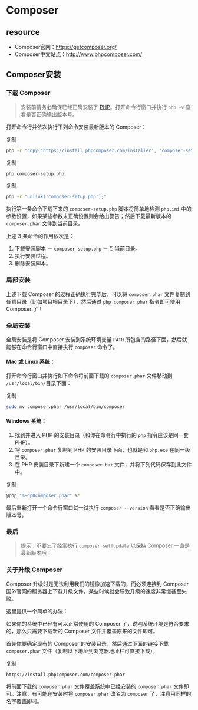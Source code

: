 # Composer
## resource

- Composer官网：https://getcomposer.org/
- Composer中文站点：http://www.phpcomposer.com/

## Composer安装

### 下载 Composer

> 安装前请务必确保已经正确安装了 [PHP](http://php.net/)。打开命令行窗口并执行 `php -v` 查看是否正确输出版本号。

打开命令行并依次执行下列命令安装最新版本的 Composer：

复制

```bash
php -r "copy('https://install.phpcomposer.com/installer', 'composer-setup.php');"
```

复制

```bash
php composer-setup.php
```

复制

```bash
php -r "unlink('composer-setup.php');"
```

执行第一条命令下载下来的 `composer-setup.php` 脚本将简单地检测 `php.ini` 中的参数设置，如果某些参数未正确设置则会给出警告；然后下载最新版本的 `composer.phar` 文件到当前目录。

上述 3 条命令的作用依次是：

1. 下载安装脚本 － `composer-setup.php` － 到当前目录。
2. 执行安装过程。
3. 删除安装脚本。

### 局部安装

上述下载 Composer 的过程正确执行完毕后，可以将 `composer.phar` 文件复制到任意目录（比如项目根目录下），然后通过 `php composer.phar` 指令即可使用 Composer 了！

### 全局安装

全局安装是将 Composer 安装到系统环境变量 `PATH` 所包含的路径下面，然后就能够在命令行窗口中直接执行 `composer` 命令了。

#### Mac 或 Linux 系统：

打开命令行窗口并执行如下命令将前面下载的 `composer.phar` 文件移动到 `/usr/local/bin/`目录下面：

复制

```bash
sudo mv composer.phar /usr/local/bin/composer
```

#### Windows 系统：

1. 找到并进入 PHP 的安装目录（和你在命令行中执行的 `php` 指令应该是同一套 PHP）。
2. 将 `composer.phar` 复制到 PHP 的安装目录下面，也就是和 `php.exe` 在同一级目录。
3. 在 PHP 安装目录下新建一个 `composer.bat` 文件，并将下列代码保存到此文件中。

复制

```bash
@php "%~dp0composer.phar" %*
```

最后重新打开一个命令行窗口试一试执行 `composer --version` 看看是否正确输出版本号。

### 最后

> 提示：不要忘了经常执行 `composer selfupdate` 以保持 Composer 一直是最新版本哦！

### 关于升级 Composer

Composer 升级时是无法利用我们的镜像加速下载的，而必须连接到 Composer 国外官网的服务器上下载升级文件，某些时候就会导致升级的速度非常慢甚至失败。

这里提供一个简单的办法：

如果你的系统中已经有可以正常使用的 Composer 了，说明系统环境是符合要求的，那么只需要下载新的 Composer 文件并覆盖原来的文件即可。

首先你要确定现有的 Composer 的安装目录，然后通过下面的链接下载 `composer.phar` 文件（复制以下地址到浏览器地址栏可直接下载），

复制

```
https://install.phpcomposer.com/composer.phar
```

将前面下载的 `composer.phar` 文件覆盖系统中已经安装的 `composer.phar` 文件即可。注意，有可能在安装时将 `composer.phar` 改名为 `composer` 了，注意用同样的名字覆盖即可。